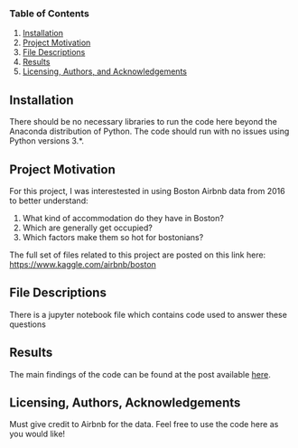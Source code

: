 ### Table of Contents

1. [Installation](#installation)
2. [Project Motivation](#motivation)
3. [File Descriptions](#files)
4. [Results](#results)
5. [Licensing, Authors, and Acknowledgements](#licensing)

## Installation <a name="installation"></a>

There should be no necessary libraries to run the code here beyond the Anaconda distribution of Python.  The code should run with no issues using Python versions 3.*.

## Project Motivation<a name="motivation"></a>

For this project, I was interestested in using Boston Airbnb data from 2016 to better understand:

1. What kind of accommodation do they have in Boston?
2. Which are generally get occupied?
3. Which factors make them so hot for bostonians?


The full set of files related to this project are posted on this link here: https://www.kaggle.com/airbnb/boston


## File Descriptions <a name="files"></a>

There is a jupyter notebook file which contains code used to answer these questions 

## Results<a name="results"></a>

The main findings of the code can be found at the post available [here](https://medium.com/@rachatachankanasuk/airbnb-boston-dataset-analysis-e8e0640474c5).

## Licensing, Authors, Acknowledgements<a name="licensing"></a>

Must give credit to Airbnb for the data. Feel free to use the code here as you would like! 

